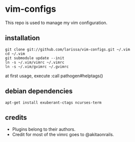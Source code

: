 # vim-configs
This repo is used to manage my vim configuration.

## installation
    git clone git://github.com/larissa/vim-configs.git ~/.vim
    cd ~/.vim
    git submodule update --init
    ln -s ~/.vim/vimrc ~/.vimrc
    ln -s ~/.vim/gvimrc ~/.gvimrc

at first usage, execute
    :call pathogen#helptags()

## debian dependencies
    apt-get install exuberant-ctags ncurses-term

## credits
* Plugins belong to their authors.
* Credit for most of the vimrc goes to @akitaonrails. 
